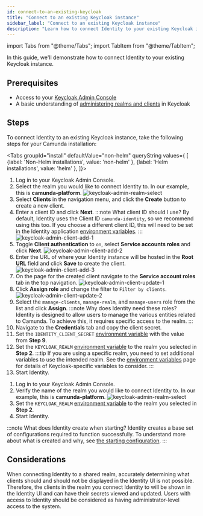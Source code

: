 ```yaml
---
id: connect-to-an-existing-keycloak
title: "Connect to an existing Keycloak instance"
sidebar_label: "Connect to an existing Keycloak instance"
description: "Learn how to connect Identity to your existing Keycloak instance."
---
```


import Tabs from "@theme/Tabs";
import TabItem from "@theme/TabItem";

In this guide, we'll demonstrate how to connect Identity to your existing Keycloak instance.

## Prerequisites

- Access to your [Keycloak Admin Console](https://www.keycloak.org/docs/latest/server_admin/#using-the-admin-console)
- A basic understanding of [administering realms and clients](https://www.keycloak.org/docs/latest/server_admin/#assembly-managing-clients_server_administration_guide) in Keycloak

## Steps

To connect Identity to an existing Keycloak instance, take the following steps for your Camunda installation:

<Tabs groupId="install" defaultValue="non-helm" queryString values={
[
{label: 'Non-Helm installations', value: 'non-helm' },
{label: 'Helm installations', value: 'helm' },
]}>

<TabItem value='non-helm'>

1. Log in to your Keycloak Admin Console.
2. Select the realm you would like to connect Identity to. In our example, this is **camunda-platform**.
   ![keycloak-admin-realm-select](../img/keycloak-admin-realm-select.png)
3. Select **Clients** in the navigation menu, and click the **Create** button to create a new client.
4. Enter a client ID and click **Next**.
   :::note What client ID should I use?
   By default, Identity uses the Client ID `camunda-identity`, so we recommend using this too. If you choose a different client ID, this will need to be set in the Identity application [environment variables](/self-managed/identity/deployment/configuration-variables.md).
   :::
   ![keycloak-admin-client-add-1](../img/keycloak-admin-client-add-1.png)
5. Toggle **Client authentication** to `on`, select **Service accounts roles** and click **Next**.
   ![keycloak-admin-client-add-2](../img/keycloak-admin-client-add-2.png)
6. Enter the URL of where your Identity instance will be hosted in the **Root URL** field and click **Save** to create the client.
   ![keycloak-admin-client-add-3](../img/keycloak-admin-client-add-3.png)
7. On the page for the created client navigate to the **Service account roles** tab in the top navigation.
   ![keycloak-admin-client-update-1](../img/keycloak-admin-client-update-1.png)
8. Click **Assign role** and change the filter to `Filter by clients`.
   ![keycloak-admin-client-update-2](../img/keycloak-admin-client-update-2.png)
9. Select the `manage-clients`, `manage-realm`, and `manage-users` role from the list and click **Assign**.
   :::note Why does Identity need these roles?
   Identity is designed to allow users to manage the various entities related to Camunda. To achieve this, it requires specific access to the realm.
   :::
10. Navigate to the **Credentials** tab and copy the client secret.
11. Set the `IDENTITY_CLIENT_SECRET` [environment variable](/self-managed/identity/deployment/configuration-variables.md) with the value from **Step 9**.
12. Set the `KEYCLOAK_REALM` [environment variable](/self-managed/identity/deployment/configuration-variables.md) to the realm you selected in **Step 2**.
    :::tip
    If you are using a specific realm, you need to set additional variables to use the intended realm.
    See the [environment variables](/self-managed/identity/deployment/configuration-variables.md) page for details of Keycloak-specific variables to consider.
    :::
13. Start Identity.

</TabItem>
<TabItem value="helm">

1. Log in to your Keycloak Admin Console.
2. Verify the name of the realm you would like to connect Identity to. In our example, this is **camunda-platform**.
   ![keycloak-admin-realm-select](../img/keycloak-admin-realm-select.png)
3. Set the `KEYCLOAK_REALM` [environment variable](/self-managed/identity/deployment/configuration-variables.md) to the realm you selected in **Step 2**.
4. Start Identity.

</TabItem>
</Tabs>

:::note What does Identity create when starting?
Identity creates a base set of configurations required to function successfully. To understand more about what is created and why, see [the starting configuration](/self-managed/identity/deployment/starting-configuration.md).
:::

## Considerations

When connecting Identity to a shared realm, accurately determining what clients should and should not be displayed in the Identity UI is not possible. Therefore, the clients in the realm you connect Identity to will be shown in the Identity UI and can
have their secrets viewed and updated. Users with access to Identity should be considered as having administrator-level access to the system.
